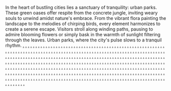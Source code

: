 In the heart of bustling cities lies a sanctuary of tranquility: urban parks. These green oases offer respite from the concrete jungle, inviting weary souls to unwind amidst nature's embrace. From the vibrant flora painting the landscape to the melodies of chirping birds, every element harmonizes to create a serene escape. Visitors stroll along winding paths, pausing to admire blooming flowers or simply bask in the warmth of sunlight filtering through the leaves. Urban parks, where the city's pulse slows to a tranquil rhythm.
<a href="https://softs217.weebly.com/">.</a>
<a href="https://softs225.weebly.com/">.</a>
<a href="https://softs242.weebly.com/">.</a>
<a href="https://softs249.weebly.com/">.</a>
<a href="https://softn166.weebly.com/">.</a>
<a href="https://softn570.weebly.com/">.</a>
<a href="https://softn583.weebly.com/">.</a>
<a href="https://softn590.weebly.com/">.</a>
<a href="https://softn598.weebly.com/">.</a>
<a href="https://softn606.weebly.com/">.</a>
<a href="https://softn614.weebly.com/">.</a>
<a href="https://softn622.weebly.com/">.</a>
<a href="https://softn630.weebly.com/">.</a>
<a href="https://softn638.weebly.com/">.</a>
<a href="https://softn646.weebly.com/">.</a>
<a href="https://softn571.weebly.com/">.</a>
<a href="https://softn582.weebly.com/">.</a>
<a href="https://softn591.weebly.com/">.</a>
<a href="https://softn599.weebly.com/">.</a>
<a href="https://softn607.weebly.com/">.</a>
<a href="https://softn615.weebly.com/">.</a>
<a href="https://softn623.weebly.com/">.</a>
<a href="https://softn631.weebly.com/">.</a>
<a href="https://softn639.weebly.com/">.</a>
<a href="https://softn647.weebly.com/">.</a>
<a href="https://softn206.weebly.com/">.</a>
<a href="https://softn745.weebly.com/">.</a>
<a href="https://softn737.weebly.com/">.</a>
<a href="https://softn720.weebly.com/">.</a>
<a href="https://softn712.weebly.com/">.</a>
<a href="https://softn704.weebly.com/">.</a>
<a href="https://softn696.weebly.com/">.</a>
<a href="https://softn688.weebly.com/">.</a>
<a href="https://softn680.weebly.com/">.</a>
<a href="https://softn672.weebly.com/">.</a>
<a href="https://softn664.weebly.com/">.</a>
<a href="https://softn182.weebly.com/">.</a>
<a href="https://softn574.weebly.com/">.</a>
<a href="https://softn586.weebly.com/">.</a>
<a href="https://softn594.weebly.com/">.</a>
<a href="https://softn602.weebly.com/">.</a>
<a href="https://softn610.weebly.com/">.</a>
<a href="https://softn618.weebly.com/">.</a>
<a href="https://softn626.weebly.com/">.</a>
<a href="https://softn634.weebly.com/">.</a>
<a href="https://softn642.weebly.com/">.</a>
<a href="https://softn650.weebly.com/">.</a>
<a href="https://softn578.weebly.com/">.</a>
<a href="https://softn587.weebly.com/">.</a>
<a href="https://softn595.weebly.com/">.</a>
<a href="https://softn603.weebly.com/">.</a>
<a href="https://softn611.weebly.com/">.</a>
<a href="https://softn619.weebly.com/">.</a>
<a href="https://softn627.weebly.com/">.</a>
<a href="https://softn635.weebly.com/">.</a>
<a href="https://softn643.weebly.com/">.</a>
<a href="https://softn651.weebly.com/">.</a>
<a href="https://softn222.weebly.com/">.</a>
<a href="https://softn747.weebly.com/">.</a>
<a href="https://softn739.weebly.com/">.</a>
<a href="https://softn722.weebly.com/">.</a>
<a href="https://softn714.weebly.com/">.</a>
<a href="https://softn706.weebly.com/">.</a>
<a href="https://softn698.weebly.com/">.</a>
<a href="https://softn690.weebly.com/">.</a>
<a href="https://softn682.weebly.com/">.</a>
<a href="https://softn674.weebly.com/">.</a>
<a href="https://softn666.weebly.com/">.</a>
<a href="https://softn174.weebly.com/">.</a>
<a href="https://softn572.weebly.com/">.</a>
<a href="https://softn584.weebly.com/">.</a>
<a href="https://softn592.weebly.com/">.</a>
<a href="https://softn600.weebly.com/">.</a>
<a href="https://softn608.weebly.com/">.</a>
<a href="https://softn616.weebly.com/">.</a>
<a href="https://softn624.weebly.com/">.</a>
<a href="https://softn632.weebly.com/">.</a>
<a href="https://softn640.weebly.com/">.</a>
<a href="https://softn648.weebly.com/">.</a>
<a href="https://softn573.weebly.com/">.</a>
<a href="https://softn585.weebly.com/">.</a>
<a href="https://softn593.weebly.com/">.</a>
<a href="https://softn601.weebly.com/">.</a>
<a href="https://softn609.weebly.com/">.</a>
<a href="https://softn617.weebly.com/">.</a>
<a href="https://softn625.weebly.com/">.</a>
<a href="https://softn633.weebly.com/">.</a>
<a href="https://softn641.weebly.com/">.</a>
<a href="https://softn649.weebly.com/">.</a>
<a href="https://softn215.weebly.com/">.</a>
<a href="https://softn746.weebly.com/">.</a>
<a href="https://softn738.weebly.com/">.</a>
<a href="https://softn721.weebly.com/">.</a>
<a href="https://softn713.weebly.com/">.</a>
<a href="https://softn705.weebly.com/">.</a>
<a href="https://softn697.weebly.com/">.</a>
<a href="https://softn689.weebly.com/">.</a>
<a href="https://softn681.weebly.com/">.</a>
<a href="https://softn673.weebly.com/">.</a>
<a href="https://softn665.weebly.com/">.</a>
<a href="https://softn191.weebly.com/">.</a>
<a href="https://softn579.weebly.com/">.</a>
<a href="https://softn588.weebly.com/">.</a>
<a href="https://softn596.weebly.com/">.</a>
<a href="https://softn604.weebly.com/">.</a>
<a href="https://softn612.weebly.com/">.</a>
<a href="https://softn620.weebly.com/">.</a>
<a href="https://softn628.weebly.com/">.</a>
<a href="https://softn636.weebly.com/">.</a>
<a href="https://softn644.weebly.com/">.</a>
<a href="https://softn652.weebly.com/">.</a>
<a href="https://softn580.weebly.com/">.</a>
<a href="https://softn589.weebly.com/">.</a>
<a href="https://softn597.weebly.com/">.</a>
<a href="https://softn605.weebly.com/">.</a>
<a href="https://softn613.weebly.com/">.</a>
<a href="https://softn621.weebly.com/">.</a>
<a href="https://softn629.weebly.com/">.</a>
<a href="https://softn637.weebly.com/">.</a>
<a href="https://softn645.weebly.com/">.</a>
<a href="https://softn653.weebly.com/">.</a>
<a href="https://softn231.weebly.com/">.</a>
<a href="https://softn748.weebly.com/">.</a>
<a href="https://softn740.weebly.com/">.</a>
<a href="https://softn723.weebly.com/">.</a>
<a href="https://softn715.weebly.com/">.</a>
<a href="https://softn707.weebly.com/">.</a>
<a href="https://softn699.weebly.com/">.</a>
<a href="https://softn691.weebly.com/">.</a>
<a href="https://softn683.weebly.com/">.</a>
<a href="https://softn675.weebly.com/">.</a>
<a href="https://softn667.weebly.com/">.</a>
<a href="https://softn197.weebly.com/">.</a>
<a href="https://softn743.weebly.com/">.</a>
<a href="https://softn735.weebly.com/">.</a>
<a href="https://softn718.weebly.com/">.</a>
<a href="https://softn710.weebly.com/">.</a>
<a href="https://softn702.weebly.com/">.</a>
<a href="https://softn694.weebly.com/">.</a>
<a href="https://softn686.weebly.com/">.</a>
<a href="https://softn678.weebly.com/">.</a>
<a href="https://softn670.weebly.com/">.</a>
<a href="https://softn662.weebly.com/">.</a>
<a href="https://softn744.weebly.com/">.</a>
<a href="https://softn736.weebly.com/">.</a>
<a href="https://softn719.weebly.com/">.</a>
<a href="https://softn711.weebly.com/">.</a>
<a href="https://softn703.weebly.com/">.</a>
<a href="https://softn695.weebly.com/">.</a>
<a href="https://softn687.weebly.com/">.</a>
<a href="https://softn679.weebly.com/">.</a>
<a href="https://softn671.weebly.com/">.</a>
<a href="https://softn663.weebly.com/">.</a>
<a href="https://softn238.weebly.com/">.</a>
<a href="https://softn749.weebly.com/">.</a>
<a href="https://softn741.weebly.com/">.</a>
<a href="https://softn724.weebly.com/">.</a>
<a href="https://softn716.weebly.com/">.</a>
<a href="https://softn708.weebly.com/">.</a>
<a href="https://softn700.weebly.com/">.</a>
<a href="https://softn692.weebly.com/">.</a>
<a href="https://softn684.weebly.com/">.</a>
<a href="https://softn676.weebly.com/">.</a>
<a href="https://softn668.weebly.com/">.</a>
<a href="https://addeckmarketing.weebly.com/">.</a>
<a href="https://corelationsmarketing.weebly.com/">.</a>
<a href="https://advertiseflowmarketing.weebly.com/">.</a>
<a href="https://labsenginemarketing.weebly.com/">.</a>
<a href="https://vectorcentremarketing.weebly.com/">.</a>
<a href="https://analyticsdesignmarketing.weebly.com/">.</a>
<a href="https://softscanmarketing8767.weebly.com/">.</a>
<a href="https://softscanmarketing8759.weebly.com/">.</a>
<a href="https://softscanmarketing8752.weebly.com/">.</a>
<a href="https://softscanmarketing8743.weebly.com/">.</a>
<a href="https://softscanmarketing8736.weebly.com/">.</a>
<a href="https://publicismmarketing.weebly.com/">.</a>
<a href="https://interactivetypemarketing.weebly.com/">.</a>
<a href="https://seonessmarketing.weebly.com/">.</a>
<a href="https://cyberindustrymarketing.weebly.com/">.</a>
<a href="https://b2bnessmarketing.weebly.com/">.</a>
<a href="https://cyberlogicmarketing.weebly.com/">.</a>
<a href="https://softscanmarketing8771.weebly.com/">.</a>
<a href="https://softscanmarketing8763.weebly.com/">.</a>
<a href="https://softscanmarketing8755.weebly.com/">.</a>
<a href="https://softscanmarketing8746.weebly.com/">.</a>
<a href="https://softscanmarketing8739.weebly.com/">.</a>
<a href="https://droidoffermarketing.weebly.com/">.</a>
<a href="https://publicprimemarketing.weebly.com/">.</a>
<a href="https://hyperppcmarketing.weebly.com/">.</a>
<a href="https://promotetagsmarketing.weebly.com/">.</a>
<a href="https://brandingatlasmarketing.weebly.com/">.</a>
<a href="https://techmethodmarketing.weebly.com/">.</a>
<a href="https://optimizewaymarketing.weebly.com/">.</a>
<a href="https://brandkitmarketing.weebly.com/">.</a>
<a href="https://droidlermarketing.weebly.com/">.</a>
<a href="https://bitslevelmarketing.weebly.com/">.</a>
<a href="https://semscopemarketing.weebly.com/">.</a>
<a href="https://nibblenowmarketing.weebly.com/">.</a>
<a href="https://marketcompanymarketing.weebly.com/">.</a>
<a href="https://brandinggoodsmarketing.weebly.com/">.</a>
<a href="https://advertisingismmarketing.weebly.com/">.</a>
<a href="https://advertiseconceptmarketing.weebly.com/">.</a>
<a href="https://advertisingstartmarketing.weebly.com/">.</a>
<a href="https://warecedmarketing.weebly.com/">.</a>
<a href="https://softscanmarketing8769.weebly.com/">.</a>
<a href="https://softscanmarketing8761.weebly.com/">.</a>
<a href="https://softscanmarketing8754.weebly.com/">.</a>
<a href="https://softscanmarketing8749.weebly.com/">.</a>
<a href="https://softscanmarketing8735.weebly.com/">.</a>
<a href="https://gearproductsmarketing.weebly.com/">.</a>
<a href="https://botgroupmarketingd.weebly.com/">.</a>
<a href="https://boostmethodmarketing.weebly.com/">.</a>
<a href="https://botcompanymarketing.weebly.com/">.</a>
<a href="https://datashackmarketing.weebly.com/">.</a>
<a href="https://makerevenuemarketing.weebly.com/">.</a>
<a href="https://softscanmarketing8773.weebly.com/">.</a>
<a href="https://softscanmarketing8765.weebly.com/">.</a>
<a href="https://softscanmarketing8757.weebly.com/">.</a>
<a href="https://softscanmarketing8748.weebly.com/">.</a>
<a href="https://softscanmarketing8741.weebly.com/">.</a>
<a href="https://interactiveprojectmarketing.weebly.com/">.</a>
<a href="https://campaignworkmarketing.weebly.com/">.</a>
<a href="https://prcrewmarketing.weebly.com/">.</a>
<a href="https://warefactorymarketing.weebly.com/">.</a>
<a href="https://boostiedmarketing.weebly.com/">.</a>
<a href="https://waresstoremarketing.weebly.com/">.</a>
<a href="https://searchscoutmarketing.weebly.com/">.</a>
<a href="https://informaticsfactorymarketing.weebly.com/">.</a>
<a href="https://retailarymarketinssg.weebly.com/">.</a>
<a href="https://analyticsconceptmarketing.weebly.com/">.</a>
<a href="https://warescentremarketing.weebly.com/">.</a>
<a href="https://campaignboostmarketing.weebly.com/">.</a>
<a href="https://datasidemarketing.weebly.com/">.</a>
<a href="https://expertsstoremarketing.weebly.com/">.</a>
<a href="https://solidpublicmarketing.weebly.com/">.</a>
<a href="https://brandinghubmarketing.weebly.com/">.</a>
<a href="https://nanoblendmarketing.weebly.com/">.</a>
<a href="https://technotagsmarketing.weebly.com/">.</a>
<a href="https://softscanmarketing8768.weebly.com/">.</a>
<a href="https://softscanmarketing8760.weebly.com/">.</a>
<a href="https://softscanmarketing8751.weebly.com/">.</a>
<a href="https://softscanmarketing8744.weebly.com/">.</a>
<a href="https://softscanmarketing8737.weebly.com/">.</a>
<a href="https://chipisemarketing.weebly.com/">.</a>
<a href="https://bitproductsmarketings.weebly.com/">.</a>
<a href="https://mediaspanmarketing.weebly.com/">.</a>
<a href="https://targetbaymarketing.weebly.com/">.</a>
<a href="https://datahousemarketing.weebly.com/">.</a>
<a href="https://retailsidemarketing.weebly.com/">.</a>
<a href="https://softscanmarketing8772.weebly.com/">.</a>
<a href="https://softscanmarketing876.weebly.com/">.</a>
<a href="https://softscanmarketing8756.weebly.com/">.</a>
<a href="https://softscanmarketing8747.weebly.com/">.</a>
<a href="https://softscanmarketing8740.weebly.com/">.</a>
<a href="https://semyardmarketing.weebly.com/">.</a>
<a href="https://techsafermarketing.weebly.com/">.</a>
<a href="https://techsprintmarketing.weebly.com/">.</a>
<a href="https://interactiveblogmarketing.weebly.com/">.</a>
<a href="https://enginemodemarketing.weebly.com/">.</a>
<a href="https://adspostmarketing.weebly.com/">.</a>
<a href="https://cyberbasemarketing.weebly.com/">.</a>
<a href="https://wizsprintmarketing.weebly.com/">.</a>
<a href="https://gearinmarketingss.weebly.com/">.</a>
<a href="https://seoworkshopmarketing.weebly.com/">.</a>
<a href="https://vectorblogmarketing.weebly.com/">.</a>
<a href="https://advertisingportmarketing.weebly.com/">.</a>
<a href="https://byteskillmarketing.weebly.com/">.</a>
<a href="https://b2bworksmarketing.weebly.com/">.</a>
<a href="https://interactivelightmarketing.weebly.com/">.</a>
<a href="https://communicationsplaymarketing.weebly.com/">.</a>
<a href="https://meshscapemarketing.weebly.com/">.</a>
<a href="https://scalestoremarketingz.weebly.com/">.</a>
<a href="https://softscanmarketing8770.weebly.com/">.</a>
<a href="https://softscanmarketing8762.weebly.com/">.</a>
<a href="https://softscanmarketing8753.weebly.com/">.</a>
<a href="https://softscanmarketing8745.weebly.com/">.</a>
<a href="https://softscanmarketing8738.weebly.com/">.</a>
<a href="https://marketgraphmarketing.weebly.com/">.</a>
<a href="https://bottomlinehivemarketing.weebly.com/">.</a>
<a href="https://prardmarketing.weebly.com/">.</a>
<a href="https://boxworkmarketing.weebly.com/">.</a>
<a href="https://communicationsstreetmarketing.weebly.com/">.</a>
<a href="https://semstripemarketing.weebly.com/">.</a>
<a href="https://softscanmarketing8774.weebly.com/">.</a>
<a href="https://softscanmarketing8766.weebly.com/">.</a>
<a href="https://softscanmarketing8758.weebly.com/">.</a>
<a href="https://softscanmarketing8750.weebly.com/">.</a>
<a href="https://softscanmarketing8742.weebly.com/">.</a>
<a href="https://mediaspotmarketing.weebly.com/">.</a>
<a href="https://enpublicmarketing.weebly.com/">.</a>
<a href="https://startmeshmarketing.weebly.com/">.</a>
<a href="https://campaignhillmarketing.weebly.com/">.</a>
<a href="https://publicgroupmarketing.weebly.com/">.</a>
<a href="https://metaretailmarketing.weebly.com/">.</a>
<a href="https://realgrowthmarketing.weebly.com/">.</a>
<a href="https://informaticsboostmarketing.weebly.com/">.</a>
<a href="https://cryptmarkmarketing.weebly.com/">.</a>
<a href="https://marketfeedmarketing.weebly.com/">.</a>
<a href="https://digitalmarkmarketing.weebly.com/">.</a>
<a href="https://retailsparkmarketing.weebly.com/">.</a>
<a href="https://softscanmarketing2804.weebly.com/">.</a>
<a href="https://softscanmarketing2796.weebly.com/">.</a>
<a href="https://softscanmarketing2792.weebly.com/">.</a>
<a href="https://softscanmarketing2781.weebly.com/">.</a>
<a href="https://softscanmarketing2773.weebly.com/">.</a>
<a href="https://softscanmarketing2845.weebly.com/">.</a>
<a href="https://softscanmarketing2836.weebly.com/">.</a>
<a href="https://softscanmarketing2828.weebly.com/">.</a>
<a href="https://softscanmarketing2820.weebly.com/">.</a>
<a href="https://softscanmarketing2805.weebly.com/">.</a>
<a href="https://softscanmarketing3128.weebly.com/">.</a>
<a href="https://softscanmarketing3120.weebly.com/">.</a>
<a href="https://softscanmarketing3112.weebly.com/">.</a>
<a href="https://softscanmarketing3103.weebly.com/">.</a>
<a href="https://softscanmarketing3096.weebly.com/">.</a>
<a href="https://softscanmarketing2782.weebly.com/">.</a>
<a href="https://softscanmarketing3131.weebly.com/">.</a>
<a href="https://softscanmarketing3123.weebly.com/">.</a>
<a href="https://softscanmarketing3115.weebly.com/">.</a>
<a href="https://softscanmarketing3107.weebly.com/">.</a>
<a href="https://softscanmarketing3099.weebly.com/">.</a>
<a href="https://softscanmarketing3097.weebly.com/">.</a>
<a href="https://softscanmarketing2776.weebly.com/">.</a>
<a href="https://softscanmarketing3172.weebly.com/">.</a>
<a href="https://softscanmarketing3162.weebly.com/">.</a>
<a href="https://softscanmarketing3151.weebly.com/">.</a>
<a href="https://softscanmarketing3148.weebly.com/">.</a>
<a href="https://softscanmarketing3135.weebly.com/">.</a>
<a href="https://softscanmarketing2799.weebly.com/">.</a>
<a href="https://softscanmarketing3129.weebly.com/">.</a>
<a href="https://softscanmarketing3121.weebly.com/">.</a>
<a href="https://softscanmarketing3113.weebly.com/">.</a>
<a href="https://softscanmarketing3105.weebly.com/">.</a>
<a href="https://softscanmarketing2788.weebly.com/">.</a>
<a href="https://softscanmarketing3130.weebly.com/">.</a>
<a href="https://softscanmarketing3122.weebly.com/">.</a>
<a href="https://softscanmarketing3114.weebly.com/">.</a>
<a href="https://softscanmarketing3106.weebly.com/">.</a>
<a href="https://softscanmarketing3098.weebly.com/">.</a>
<a href="https://realb2bmarketing.weebly.com/">.</a>
<a href="https://promotefocusmarketing.weebly.com/">.</a>
<a href="https://cryptvaluesmarketing.weebly.com/">.</a>
<a href="https://botstormmarketing.weebly.com/">.</a>
<a href="https://warezhutmarketing.weebly.com/">.</a>
<a href="https://scalestoremarketing.weebly.com/">.</a>
<a href="https://softscanmarketing2844.weebly.com/">.</a>
<a href="https://softscanmarketing2843.weebly.com/">.</a>
<a href="https://softscanmarketing2834.weebly.com/">.</a>
<a href="https://softscanmarketing2822.weebly.com/">.</a>
<a href="https://softscanmarketing2812.weebly.com/">.</a>
<a href="https://boostdropmarketing.weebly.com/">.</a>
<a href="https://audienceoffermarketing.weebly.com/">.</a>
<a href="https://roboticsgraphmarketing.weebly.com/">.</a>
<a href="https://doenginemarketing.weebly.com/">.</a>
<a href="https://brandingcentremarketing.weebly.com/">.</a>
<a href="https://clearmarketmarketing.weebly.com/">.</a>
<a href="https://softscanmarketing2813.weebly.com/">.</a>
<a href="https://softscanmarketing3127.weebly.com/">.</a>
<a href="https://softscanmarketing3119.weebly.com/">.</a>
<a href="https://softscanmarketing3111.weebly.com/">.</a>
<a href="https://softscanmarketing3104.weebly.com/">.</a>
<a href="https://softscanmarketing3095.weebly.com/">.</a>
<a href="https://startppcmarketing.weebly.com/">.</a>
<a href="https://informaticscapsulemarketing.weebly.com/">.</a>
<a href="https://labsworkshopmarketing.weebly.com/">.</a>
<a href="https://marketingfuturemarketing.weebly.com/">.</a>
<a href="https://pixelscanmarketing.weebly.com/">.</a>
<a href="https://audiencescoutmarketing.weebly.com/">.</a>
<a href="https://publicatlasmarketing.weebly.com/">.</a>
<a href="https://bytestagsmarketing.weebly.com/">.</a>
<a href="https://rackworkshopmarketing.weebly.com/">.</a>
<a href="https://marketicmarketingz.weebly.com/">.</a>
<a href="https://targetstormmarketing.weebly.com/">.</a>
<a href="https://boxgurumarketingz.weebly.com/">.</a>
<a href="https://advertisespacemarketing.weebly.com/">.</a>
<a href="https://netsnapmarketing.weebly.com/">.</a>
<a href="https://maketechnologiesmarketing.weebly.com/">.</a>
<a href="https://retailcompanymarketing.weebly.com/">.</a>
<a href="https://optimizemedmarketing.weebly.com/">.</a>
<a href="https://bytesglowmarketing.weebly.com/">.</a>
<a href="https://wizclubmarketing.weebly.com/">.</a>
<a href="https://targetblendmarketing.weebly.com/">.</a>
<a href="https://metaaudiencemarketing.weebly.com/">.</a>
<a href="https://warespassmarketing.weebly.com/">.</a>
<a href="https://bitcentremarketing.weebly.com/">.</a>
<a href="https://microlightmarketing.weebly.com/">.</a>
<a href="https://techcentremarketing.weebly.com/">.</a>
<a href="https://roboticscentremarketing.weebly.com/">.</a>
<a href="https://sempushmarketing.weebly.com/">.</a>
<a href="https://advillagemarketing.weebly.com/">.</a>
<a href="https://bottomlinecapsulemarketing.weebly.com/">.</a>
<a href="https://seodashmarketing.weebly.com/">.</a>
<a href="https://boxesskillmarketing.weebly.com/">.</a>
<a href="https://marketplusmarketing.weebly.com/">.</a>
<a href="https://cryptindustrymarketing.weebly.com/">.</a>
<a href="https://gogrowthmarketing.weebly.com/">.</a>
<a href="https://warebaymarketing.weebly.com/">.</a>
<a href="https://strategyloopmarketing.weebly.com/">.</a>
<a href="https://clearenginemarketing.weebly.com/">.</a>
<a href="https://technologypassmarketing.weebly.com/">.</a>
<a href="https://bottomlinetagsmarketing.weebly.com/">.</a>
<a href="https://makeinteractivemarketing.weebly.com/">.</a>
<a href="https://vectorfactorymarketing.weebly.com/">.</a>
<a href="https://medialevelmarketing.weebly.com/">.</a>
<a href="https://campaignensmarketingz.weebly.com/">.</a>
<a href="https://boxyardmarketingz.weebly.com/">.</a>
<a href="https://brandscoutmarketingz.weebly.com/">.</a>
<a href="https://targetmethodmarketingz.weebly.com/">.</a>
<a href="https://expertsscanmarketingz.weebly.com/">.</a>
<a href="https://relationsdeckmarketingz.weebly.com/">.</a>
<a href="https://technologystudiomarketingz.weebly.com/">.</a>
<a href="https://advertiseriedmarketingz.weebly.com/">.</a>
<a href="https://bitsishmarketingz.weebly.com/">.</a>
<a href="https://waresishmarketingz.weebly.com/">.</a>
<a href="https://wizservicesmarketing.weebly.com/">.</a>
<a href="https://nibblehubmarketing.weebly.com/">.</a>
<a href="https://techcaremarketing.weebly.com/">.</a>
<a href="https://cryptclickmarketing.weebly.com/">.</a>
<a href="https://workspassmarketing.weebly.com/">.</a>
<a href="https://codevibemarketing.weebly.com/">.</a>
<a href="https://semgrammarketing.weebly.com/">.</a>
<a href="https://mediaideasmarketing.weebly.com/">.</a>
<a href="https://nibblelevelmarketing.weebly.com/">.</a>
<a href="https://nanoscanmarketing.weebly.com/">.</a>
<a href="https://brandproductsmarketing.weebly.com/">.</a>
<a href="https://boostatlasmarketing.weebly.com/">.</a>
<a href="https://bottomlineblogmarketingc.weebly.com/">.</a>
<a href="https://virtualgrammarketinge.weebly.com/">.</a>
<a href="https://softscapemarketinge.weebly.com/">.</a>
<a href="https://brandfuelmarketinge.weebly.com/">.</a>
<a href="https://targetitemsmarketinge.weebly.com/">.</a>
<a href="https://interactivesignalmarketinge.weebly.com/">.</a>
<a href="https://marketingautomation2059.weebly.com/">.</a>
<a href="https://marketingautomation2051.weebly.com/">.</a>
<a href="https://marketingautomation2043.weebly.com/">.</a>
<a href="https://marketingautomation2035.weebly.com/">.</a>
<a href="https://marketingautomation2027.weebly.com/">.</a>
<a href="https://marketingautomation2020.weebly.com/">.</a>
<a href="https://marketingautomation2011.weebly.com/">.</a>
<a href="https://marketingautomation2004.weebly.com/">.</a>
<a href="https://marketingautomation1995.weebly.com/">.</a>
<a href="https://marketingautomation1987.weebly.com/">.</a>

